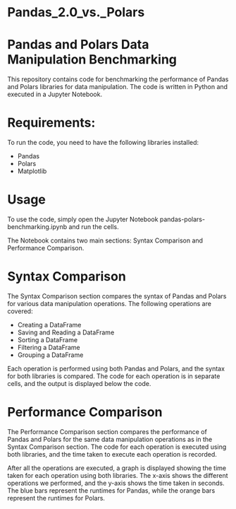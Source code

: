 # Pandas_2.0_vs._Polars
# Pandas and Polars Data Manipulation Benchmarking # 

This repository contains code for benchmarking the performance of Pandas and Polars libraries for data manipulation. The code is written in Python and executed in a Jupyter Notebook.

# Requirements: 

To run the code, you need to have the following libraries installed:

- Pandas
- Polars
- Matplotlib

# Usage
To use the code, simply open the Jupyter Notebook pandas-polars-benchmarking.ipynb and run the cells.

The Notebook contains two main sections: 
Syntax Comparison and Performance Comparison.

# Syntax Comparison

The Syntax Comparison section compares the syntax of Pandas and Polars for various data manipulation operations. The following operations are covered:

- Creating a DataFrame
- Saving and Reading a DataFrame
- Sorting a DataFrame
- Filtering a DataFrame
- Grouping a DataFrame

Each operation is performed using both Pandas and Polars, and the syntax for both libraries is compared. The code for each operation is in separate cells, and the output is displayed below the code.

# Performance Comparison

The Performance Comparison section compares the performance of Pandas and Polars for the same data manipulation operations as in the Syntax Comparison section. The code for each operation is executed using both libraries, and the time taken to execute each operation is recorded.

After all the operations are executed, a graph is displayed showing the time taken for each operation using both libraries. The x-axis shows the different operations we performed, and the y-axis shows the time taken in seconds. The blue bars represent the runtimes for Pandas, while the orange bars represent the runtimes for Polars.

